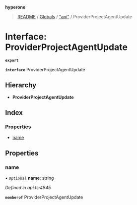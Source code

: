 **hyperone**

> [README](../README.md) / [Globals](../globals.md) / ["api"](../modules/_api_.md) / ProviderProjectAgentUpdate

# Interface: ProviderProjectAgentUpdate

**`export`** 

**`interface`** ProviderProjectAgentUpdate

## Hierarchy

* **ProviderProjectAgentUpdate**

## Index

### Properties

* [name](_api_.providerprojectagentupdate.md#name)

## Properties

### name

• `Optional` **name**: string

*Defined in api.ts:4845*

**`memberof`** ProviderProjectAgentUpdate
